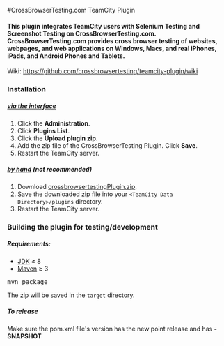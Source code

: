 #CrossBrowserTesting.com TeamCity Plugin
#### This plugin integrates TeamCity users with Selenium Testing and Screenshot Testing on CrossBrowserTesting.com. CrossBrowserTesting.com provides cross browser testing of websites, webpages, and web applications on Windows, Macs, and real iPhones, iPads, and Android Phones and Tablets.

Wiki: https://github.com/crossbrowsertesting/teamcity-plugin/wiki

### Installation

##### [via the interface][teamcity_install]
1. Click the **Administration**.
2. Click **Plugins List**.
3. Click the **Upload plugin zip**.
4. Add the zip file of the CrossBrowserTesting Plugin. Click **Save**.
5. Restart the TeamCity server.

##### [by hand][teamcity_install] (*not recommended*)
1. Download [crossbrowsertestingPlugin.zip][latest_version].
2. Save the downloaded zip file into your `<TeamCity Data Directory>/plugins` directory.
3. Restart the TeamCity server.

### Building the plugin for testing/development

##### Requirements:
- [JDK][java] &#8805; 8
- [Maven][maven] &#8805; 3

<pre>mvn package</pre>
The zip will be saved in the `target` directory.
##### To release
Make sure the pom.xml file's version has the new point release and has **-SNAPSHOT**

[latest_version]: https://github.com/crossbrowsertesting/teamcity-plugin/releases/latest
[maven]: https://maven.apache.org/index.html
[java]: http://www.oracle.com/technetwork/java/javase/downloads/index.html
[teamcity_install]: https://confluence.jetbrains.com/display/TCD10/Installing+Additional+Plugins
